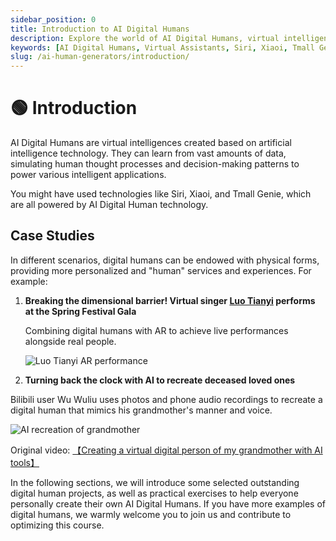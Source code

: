 ```yaml
---
sidebar_position: 0
title: Introduction to AI Digital Humans
description: Explore the world of AI Digital Humans, virtual intelligences created using artificial intelligence that simulate human thought processes and decision-making.
keywords: [AI Digital Humans, Virtual Assistants, Siri, Xiaoi, Tmall Genie, AI technology, virtual beings]
slug: /ai-human-generators/introduction/
---
```


# 🟢 Introduction

AI Digital Humans are virtual intelligences created based on artificial intelligence technology. They can learn from vast amounts of data, simulating human thought processes and decision-making patterns to power various intelligent applications.

You might have used technologies like Siri, Xiaoi, and Tmall Genie, which are all powered by AI Digital Human technology.

## Case Studies

In different scenarios, digital humans can be endowed with physical forms, providing more personalized and "human" services and experiences. For example:

1. **Breaking the dimensional barrier! Virtual singer [Luo Tianyi](https://baike.baidu.com/item/%E6%B4%9B%E5%A4%A9%E4%BE%9D/6753346) performs at the Spring Festival Gala**
   
   Combining digital humans with AR to achieve live performances alongside real people.
    
   ![Luo Tianyi AR performance](https://cdn.jsdelivr.net/gh/donttal/imgbed/img/78410b2607725889e53520d3cadbac9d.png)
    
2. **Turning back the clock with AI to recreate deceased loved ones**

Bilibili user Wu Wuliu uses photos and phone audio recordings to recreate a digital human that mimics his grandmother's manner and voice.

![AI recreation of grandmother](https://cdn.jsdelivr.net/gh/donttal/imgbed/img/ee8837a95c28ba04a37f983cd2941a2f.png)

Original video: [【Creating a virtual digital person of my grandmother with AI tools】](https://www.bilibili.com/video/BV1QM411H7xC/)

In the following sections, we will introduce some selected outstanding digital human projects, as well as practical exercises to help everyone personally create their own AI Digital Humans. If you have more examples of digital humans, we warmly welcome you to join us and contribute to optimizing this course.

